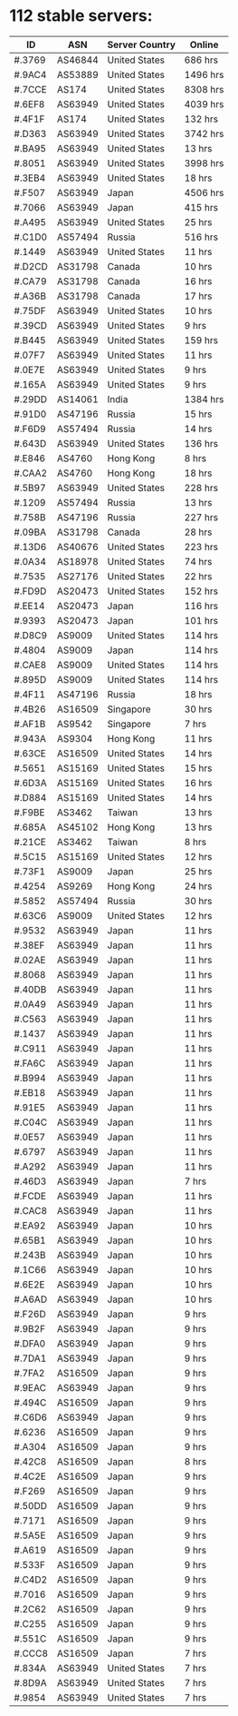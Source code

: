 # 112 stable servers:

| ID | ASN | Server Country | Online |
| ------ | ------ | ------ | ------ |
| #.3769 | AS46844 | United States | 686 hrs |
| #.9AC4 | AS53889 | United States | 1496 hrs |
| #.7CCE | AS174 | United States | 8308 hrs |
| #.6EF8 | AS63949 | United States | 4039 hrs |
| #.4F1F | AS174 | United States | 132 hrs |
| #.D363 | AS63949 | United States | 3742 hrs |
| #.BA95 | AS63949 | United States | 13 hrs |
| #.8051 | AS63949 | United States | 3998 hrs |
| #.3EB4 | AS63949 | United States | 18 hrs |
| #.F507 | AS63949 | Japan | 4506 hrs |
| #.7066 | AS63949 | Japan | 415 hrs |
| #.A495 | AS63949 | United States | 25 hrs |
| #.C1D0 | AS57494 | Russia | 516 hrs |
| #.1449 | AS63949 | United States | 11 hrs |
| #.D2CD | AS31798 | Canada | 10 hrs |
| #.CA79 | AS31798 | Canada | 16 hrs |
| #.A36B | AS31798 | Canada | 17 hrs |
| #.75DF | AS63949 | United States | 10 hrs |
| #.39CD | AS63949 | United States | 9 hrs |
| #.B445 | AS63949 | United States | 159 hrs |
| #.07F7 | AS63949 | United States | 11 hrs |
| #.0E7E | AS63949 | United States | 9 hrs |
| #.165A | AS63949 | United States | 9 hrs |
| #.29DD | AS14061 | India | 1384 hrs |
| #.91D0 | AS47196 | Russia | 15 hrs |
| #.F6D9 | AS57494 | Russia | 14 hrs |
| #.643D | AS63949 | United States | 136 hrs |
| #.E846 | AS4760 | Hong Kong | 8 hrs |
| #.CAA2 | AS4760 | Hong Kong | 18 hrs |
| #.5B97 | AS63949 | United States | 228 hrs |
| #.1209 | AS57494 | Russia | 13 hrs |
| #.758B | AS47196 | Russia | 227 hrs |
| #.09BA | AS31798 | Canada | 28 hrs |
| #.13D6 | AS40676 | United States | 223 hrs |
| #.0A34 | AS18978 | United States | 74 hrs |
| #.7535 | AS27176 | United States | 22 hrs |
| #.FD9D | AS20473 | United States | 152 hrs |
| #.EE14 | AS20473 | Japan | 116 hrs |
| #.9393 | AS20473 | Japan | 101 hrs |
| #.D8C9 | AS9009 | United States | 114 hrs |
| #.4804 | AS9009 | Japan | 114 hrs |
| #.CAE8 | AS9009 | United States | 114 hrs |
| #.895D | AS9009 | United States | 114 hrs |
| #.4F11 | AS47196 | Russia | 18 hrs |
| #.4B26 | AS16509 | Singapore | 30 hrs |
| #.AF1B | AS9542 | Singapore | 7 hrs |
| #.943A | AS9304 | Hong Kong | 11 hrs |
| #.63CE | AS16509 | United States | 14 hrs |
| #.5651 | AS15169 | United States | 15 hrs |
| #.6D3A | AS15169 | United States | 16 hrs |
| #.D884 | AS15169 | United States | 14 hrs |
| #.F9BE | AS3462 | Taiwan | 13 hrs |
| #.685A | AS45102 | Hong Kong | 13 hrs |
| #.21CE | AS3462 | Taiwan | 8 hrs |
| #.5C15 | AS15169 | United States | 12 hrs |
| #.73F1 | AS9009 | Japan | 25 hrs |
| #.4254 | AS9269 | Hong Kong | 24 hrs |
| #.5852 | AS57494 | Russia | 30 hrs |
| #.63C6 | AS9009 | United States | 12 hrs |
| #.9532 | AS63949 | Japan | 11 hrs |
| #.38EF | AS63949 | Japan | 11 hrs |
| #.02AE | AS63949 | Japan | 11 hrs |
| #.8068 | AS63949 | Japan | 11 hrs |
| #.40DB | AS63949 | Japan | 11 hrs |
| #.0A49 | AS63949 | Japan | 11 hrs |
| #.C563 | AS63949 | Japan | 11 hrs |
| #.1437 | AS63949 | Japan | 11 hrs |
| #.C911 | AS63949 | Japan | 11 hrs |
| #.FA6C | AS63949 | Japan | 11 hrs |
| #.B994 | AS63949 | Japan | 11 hrs |
| #.EB18 | AS63949 | Japan | 11 hrs |
| #.91E5 | AS63949 | Japan | 11 hrs |
| #.C04C | AS63949 | Japan | 11 hrs |
| #.0E57 | AS63949 | Japan | 11 hrs |
| #.6797 | AS63949 | Japan | 11 hrs |
| #.A292 | AS63949 | Japan | 11 hrs |
| #.46D3 | AS63949 | Japan | 7 hrs |
| #.FCDE | AS63949 | Japan | 11 hrs |
| #.CAC8 | AS63949 | Japan | 11 hrs |
| #.EA92 | AS63949 | Japan | 10 hrs |
| #.65B1 | AS63949 | Japan | 10 hrs |
| #.243B | AS63949 | Japan | 10 hrs |
| #.1C66 | AS63949 | Japan | 10 hrs |
| #.6E2E | AS63949 | Japan | 10 hrs |
| #.A6AD | AS63949 | Japan | 10 hrs |
| #.F26D | AS63949 | Japan | 9 hrs |
| #.9B2F | AS63949 | Japan | 9 hrs |
| #.DFA0 | AS63949 | Japan | 9 hrs |
| #.7DA1 | AS63949 | Japan | 9 hrs |
| #.7FA2 | AS16509 | Japan | 9 hrs |
| #.9EAC | AS63949 | Japan | 9 hrs |
| #.494C | AS16509 | Japan | 9 hrs |
| #.C6D6 | AS63949 | Japan | 9 hrs |
| #.6236 | AS16509 | Japan | 9 hrs |
| #.A304 | AS16509 | Japan | 9 hrs |
| #.42C8 | AS16509 | Japan | 8 hrs |
| #.4C2E | AS16509 | Japan | 9 hrs |
| #.F269 | AS16509 | Japan | 9 hrs |
| #.50DD | AS16509 | Japan | 9 hrs |
| #.7171 | AS16509 | Japan | 9 hrs |
| #.5A5E | AS16509 | Japan | 9 hrs |
| #.A619 | AS16509 | Japan | 9 hrs |
| #.533F | AS16509 | Japan | 9 hrs |
| #.C4D2 | AS16509 | Japan | 9 hrs |
| #.7016 | AS16509 | Japan | 9 hrs |
| #.2C62 | AS16509 | Japan | 9 hrs |
| #.C255 | AS16509 | Japan | 9 hrs |
| #.551C | AS16509 | Japan | 9 hrs |
| #.CCC8 | AS16509 | Japan | 7 hrs |
| #.834A | AS63949 | United States | 7 hrs |
| #.8D9A | AS63949 | United States | 7 hrs |
| #.9854 | AS63949 | United States | 7 hrs |

